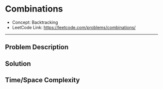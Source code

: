 # Combinations

- Concept: Backtracking
- LeetCode Link: https://leetcode.com/problems/combinations/

---

## Problem Description

## Solution

## Time/Space Complexity

